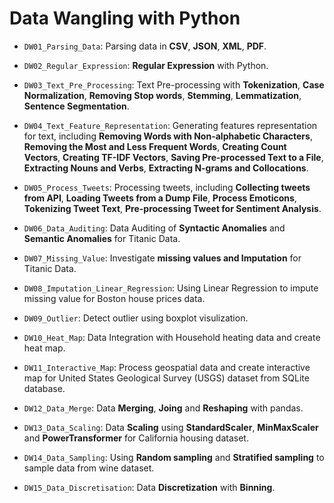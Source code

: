 # Data Wangling with Python

- `DW01_Parsing_Data`: Parsing data in **CSV**, **JSON**, **XML**, **PDF**.

- `DW02_Regular_Expression`: **Regular Expression** with Python.

- `DW03_Text_Pre_Processing`: Text Pre-processing with **Tokenization**, **Case Normalization**, **Removing Stop words**, **Stemming**, **Lemmatization**, **Sentence Segmentation**.

- `DW04_Text_Feature_Representation`: Generating features representation for text, including **Removing Words with Non-alphabetic Characters**, **Removing the Most and Less Frequent Words**, **Creating Count Vectors**, **Creating TF-IDF Vectors**, **Saving Pre-processed Text to a File**, **Extracting Nouns and Verbs**, **Extracting N-grams and Collocations**.

- `DW05_Process_Tweets`: Processing tweets, including **Collecting tweets from API**, **Loading Tweets from a Dump File**, **Process Emoticons**, **Tokenizing Tweet Text**, **Pre-processing Tweet for Sentiment Analysis**.

- `DW06_Data_Auditing`: Data Auditing of **Syntactic Anomalies** and **Semantic Anomalies** for Titanic Data.

- `DW07_Missing_Value`: Investigate **missing values and Imputation** for Titanic Data.

- `DW08_Imputation_Linear_Regression`: Using Linear Regression to impute missing value for Boston house prices data.

- `DW09_Outlier`: Detect outlier using boxplot visulization.

- `DW10_Heat_Map`: Data Integration with Household heating data and create heat map.

- `DW11_Interactive_Map`: Process geospatial data and create interactive map for United States Geological Survey (USGS) dataset from SQLite database. 

- `DW12_Data_Merge`: Data **Merging**, **Joing** and **Reshaping** with pandas.

- `DW13_Data_Scaling`: Data **Scaling** using **StandardScaler**, **MinMaxScaler** and **PowerTransformer** for California housing dataset.

- `DW14_Data_Sampling`: Using **Random sampling** and **Stratified sampling** to sample data from wine dataset.

- `DW15_Data_Discretisation`: Data **Discretization** with **Binning**.

